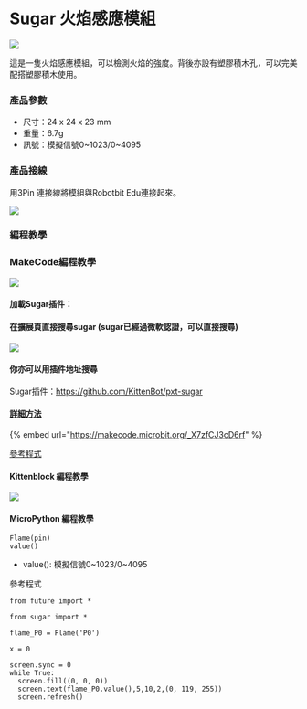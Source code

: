 # Sugar 火焰感應模組

![](https://kittenbothk.readthedocs.io/en/latest/\_images/flame1.png)

這是一隻火焰感應模組，可以檢測火焰的強度。背後亦設有塑膠積木孔，可以完美配搭塑膠積木使用。

### 產品參數

* 尺寸：24 x 24 x 23 mm
* 重量：6.7g
* 訊號：模擬信號0\~1023/0\~4095

### 產品接線

用3Pin 連接線將模組與Robotbit Edu連接起來。

![](https://kittenbothk.readthedocs.io/en/latest/\_images/flame\_wire.png)

### 編程教學

### MakeCode編程教學

![](https://kittenbothk.readthedocs.io/en/latest/\_images/mcbanner15.png)

#### 加載Sugar插件：

#### 在擴展頁直接搜尋sugar (sugar已經過微軟認證，可以直接搜尋)

![](https://kittenbothk.readthedocs.io/en/latest/\_images/sugar\_search.gif)

#### 你亦可以用插件地址搜尋

Sugar插件：https://github.com/KittenBot/pxt-sugar

#### [詳細方法](../../programmingplatforms/makecode/kittenbotandmakecode.md)

{% embed url="https://makecode.microbit.org/_X7zfCJ3cD6rf" %}

[參考程式](https://makecode.microbit.org/\_X7zfCJ3cD6rf)

#### Kittenblock 編程教學

![](https://kittenbothk.readthedocs.io/en/latest/\_images/flame3.png)

#### MicroPython 編程教學

```
Flame(pin)
value()
```

* value(): 模擬信號0\~1023/0\~4095

參考程式

```
from future import *

from sugar import *

flame_P0 = Flame('P0')

x = 0

screen.sync = 0
while True:
  screen.fill((0, 0, 0))
  screen.text(flame_P0.value(),5,10,2,(0, 119, 255))
  screen.refresh()
```

